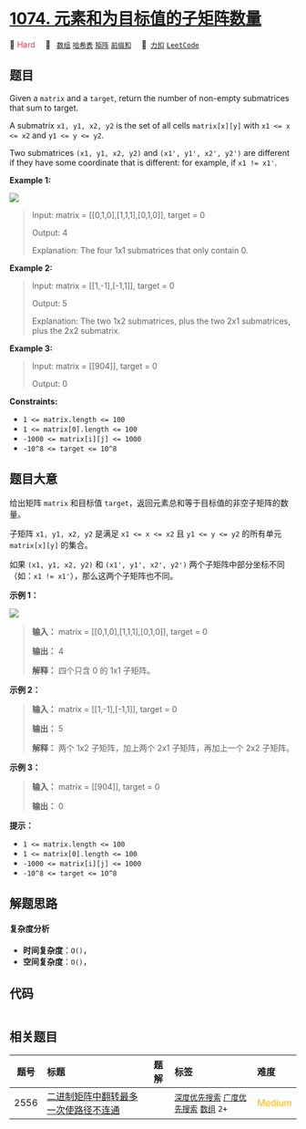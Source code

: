 # [1074. 元素和为目标值的子矩阵数量](https://2xiao.github.io/leetcode-js/problem/1074.html)

🔴 <font color=#ff334b>Hard</font>&emsp; 🔖&ensp; [`数组`](/tag/array.md) [`哈希表`](/tag/hash-table.md) [`矩阵`](/tag/matrix.md) [`前缀和`](/tag/prefix-sum.md)&emsp; 🔗&ensp;[`力扣`](https://leetcode.cn/problems/number-of-submatrices-that-sum-to-target) [`LeetCode`](https://leetcode.com/problems/number-of-submatrices-that-sum-to-target)

## 题目

Given a `matrix` and a `target`, return the number of non-empty submatrices
that sum to target.

A submatrix `x1, y1, x2, y2` is the set of all cells `matrix[x][y]` with `x1
<= x <= x2` and `y1 <= y <= y2`.

Two submatrices `(x1, y1, x2, y2)` and `(x1', y1', x2', y2')` are different if
they have some coordinate that is different: for example, if `x1 != x1'`.



**Example 1:**

![](https://assets.leetcode.com/uploads/2020/09/02/mate1.jpg)

> Input: matrix = [[0,1,0],[1,1,1],[0,1,0]], target = 0
> 
> Output: 4
> 
> Explanation: The four 1x1 submatrices that only contain 0.

**Example 2:**

> Input: matrix = [[1,-1],[-1,1]], target = 0
> 
> Output: 5
> 
> Explanation: The two 1x2 submatrices, plus the two 2x1 submatrices, plus the 2x2 submatrix.

**Example 3:**

> Input: matrix = [[904]], target = 0
> 
> Output: 0

**Constraints:**

  * `1 <= matrix.length <= 100`
  * `1 <= matrix[0].length <= 100`
  * `-1000 <= matrix[i][j] <= 1000`
  * `-10^8 <= target <= 10^8`


## 题目大意

给出矩阵 `matrix` 和目标值 `target`，返回元素总和等于目标值的非空子矩阵的数量。

子矩阵 `x1, y1, x2, y2` 是满足 `x1 <= x <= x2` 且 `y1 <= y <= y2` 的所有单元
`matrix[x][y]` 的集合。

如果 `(x1, y1, x2, y2)` 和 `(x1', y1', x2', y2')` 两个子矩阵中部分坐标不同（如：`x1 !=
x1'`），那么这两个子矩阵也不同。



**示例 1：**

![](https://assets.leetcode.com/uploads/2020/09/02/mate1.jpg)

> 
> 
> 
> 
> 
> **输入：** matrix = [[0,1,0],[1,1,1],[0,1,0]], target = 0
> 
> **输出：** 4
> 
> **解释：** 四个只含 0 的 1x1 子矩阵。
> 
> 

**示例 2：**

> 
> 
> 
> 
> 
> **输入：** matrix = [[1,-1],[-1,1]], target = 0
> 
> **输出：** 5
> 
> **解释：** 两个 1x2 子矩阵，加上两个 2x1 子矩阵，再加上一个 2x2 子矩阵。
> 
> 

**示例 3：**

> 
> 
> 
> 
> 
> **输入：** matrix = [[904]], target = 0
> 
> **输出：** 0
> 
> 



****提示：****

  * `1 <= matrix.length <= 100`
  * `1 <= matrix[0].length <= 100`
  * `-1000 <= matrix[i][j] <= 1000`
  * `-10^8 <= target <= 10^8`


## 解题思路

#### 复杂度分析

- **时间复杂度**：`O()`，
- **空间复杂度**：`O()`，

## 代码

```javascript

```

## 相关题目

<!-- prettier-ignore -->
| 题号 | 标题 | 题解 | 标签 | 难度 |
| :------: | :------ | :------: | :------ | :------ |
| 2556 | [二进制矩阵中翻转最多一次使路径不连通](https://leetcode.com/problems/disconnect-path-in-a-binary-matrix-by-at-most-one-flip) |  |  [`深度优先搜索`](/tag/depth-first-search.md) [`广度优先搜索`](/tag/breadth-first-search.md) [`数组`](/tag/array.md) `2+` | <font color=#ffb800>Medium</font> |